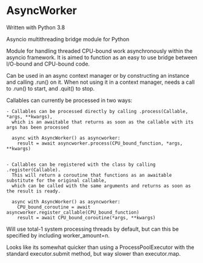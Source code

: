 # AsyncWorker
Written with Python 3.8

Asyncio multithreading bridge module for Python

Module for handling threaded CPU-bound work asynchronously within the asyncio framework. 
It is aimed to function as an easy to use bridge between I/O-bound and CPU-bound code.

Can be used in an async context manager or by constructing an instance and calling .run() on it.
When not using it in a context manager, needs a call to .run() to start, and .quit() to stop.
    

Callables can currently be processed in two ways:

    - Callables can be processed directly by calling .process(Callable, *args, **kwargs), 
      which is an awaitable that returns as soon as the callable with its args has been processed
      
      async with AsyncWorker() as asyncworker:
        result = await asyncworker.process(CPU_bound_function, *args, **kwargs)

      
    - Callables can be registered with the class by calling .register(Callable). 
      This will return a coroutine that functions as an awaitable substitute for the original callable,
      which can be called with the same arguments and returns as soon as the result is ready.
      
      async with AsyncWorker() as asyncworker:
        CPU_bound_coroutine = await asyncworker.register_callable(CPU_bound_function)
        result = await CPU_bound_coroutine(*args, **kwargs)


Will use total-1 system processing threads by default, but can this be specified by including worker_amount=n.
    
Looks like its somewhat quicker than using a ProcessPoolExecutor with the standard executor.submit method, 
but way slower than executor.map. 
